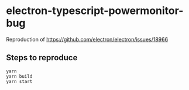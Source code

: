 # electron-typescript-powermonitor-bug

Reproduction of https://github.com/electron/electron/issues/18966

## Steps to reproduce

```
yarn
yarn build
yarn start
```